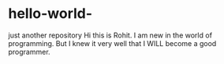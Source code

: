 # hello-world-
just another repository
Hi this is Rohit.
I am new in the world of programming.
But I knew it very well that I WILL become a good programmer.
